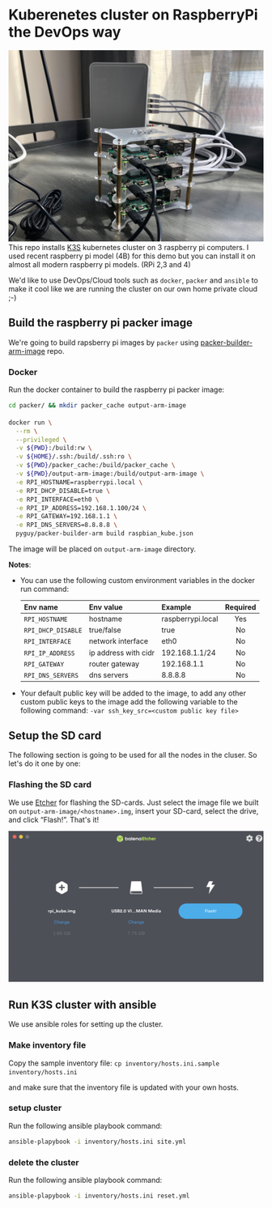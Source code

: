 # Kuberenetes cluster on RaspberryPi the DevOps way
![Etcher](_docs/rpi-image.png)
This repo installs [K3S](https://k3s.io) kubernetes cluster on 3 raspberry pi computers. I used recent raspberry pi model (4B) for this demo but you can install it on almost all modern raspberry pi models. (RPi 2,3 and 4)

We'd like to use DevOps/Cloud tools such as `docker`, `packer` and `ansible` to make it cool like we are running the cluster on our own home private cloud ;-) 

## Build the raspberry pi packer image

We're going to build rapsberry pi images by `packer` using [packer-builder-arm-image](https://github.com/pyguy/packer-builder-arm-image) repo.

### Docker

Run the docker container to build the raspberry pi packer image:

```bash
cd packer/ && mkdir packer_cache output-arm-image

docker run \
  --rm \
  --privileged \
  -v ${PWD}:/build:rw \
  -v ${HOME}/.ssh:/build/.ssh:ro \
  -v ${PWD}/packer_cache:/build/packer_cache \
  -v ${PWD}/output-arm-image:/build/output-arm-image \
  -e RPI_HOSTNAME=raspberrypi.local \
  -e RPI_DHCP_DISABLE=true \
  -e RPI_INTERFACE=eth0 \
  -e RPI_IP_ADDRESS=192.168.1.100/24 \
  -e RPI_GATEWAY=192.168.1.1 \
  -e RPI_DNS_SERVERS=8.8.8.8 \
  pyguy/packer-builder-arm build raspbian_kube.json
```
The image will be placed on `output-arm-image` directory.

**Notes**: 

* You can use the following custom environment variables in the docker run command:

    |      Env name      |    Env value         | Example          | Required |
    | :----------------- | :------------------- | :--------------- | :------: |
    | `RPI_HOSTNAME`     | hostname             | raspberrypi.local| Yes      |
    | `RPI_DHCP_DISABLE` | true/false           | true             | No       |
    | `RPI_INTERFACE`    | network interface    | eth0             | No       |
    | `RPI_IP_ADDRESS`   | ip address with cidr | 192.168.1.1/24   | No       |
    | `RPI_GATEWAY`      | router gateway       | 192.168.1.1      | No       |
    | `RPI_DNS_SERVERS`  | dns servers          | 8.8.8.8          | No       |

* Your default public key will be added to the image, to add any other custom public keys to the image add the following variable to the following command:
`-var ssh_key_src=<custom public key file>`

## Setup the SD card
 The following section is going to be used for all the nodes in the cluser. So let's do it one by one:

### Flashing the SD card
We use [Etcher](https://www.balena.io/etcher/) for flashing the SD-cards. Just select the image file we built on `output-arm-image/<hostname>.img`, insert your SD-card, select the drive, and click “Flash!”. That's it!

![Etcher](_docs/etcher_screenshot.png)

## Run K3S cluster with ansible

We use ansible roles for setting up the cluster. 

### Make inventory file
Copy the sample inventory file:
 `cp inventory/hosts.ini.sample inventory/hosts.ini`
 
 and make sure that the inventory file is updated with your own hosts.

### setup cluster
Run the following ansible playbook command:
```bash
ansible-plapybook -i inventory/hosts.ini site.yml
```

### delete the cluster
Run the following ansible playbook command:
```bash
ansible-plapybook -i inventory/hosts.ini reset.yml
```
